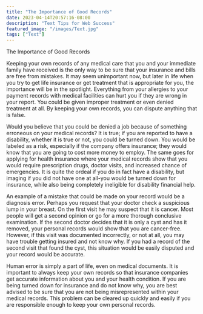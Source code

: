 ```yaml
---
title: "The Importance of Good Records"
date: 2023-04-14T20:57:16-08:00
description: "Text Tips for Web Success"
featured_image: "/images/Text.jpg"
tags: ["Text"]
---
```


The Importance of Good Records

Keeping your own records of any medical care that you and your immediate family have received is the only way to be sure that your insurance and bills are free from mistakes. It may seem unimportant now, but later in life when you try to get life insurance or get treatment that is appropriate for you, the importance will be in the spotlight. Everything from your allergies to your payment records with medical facilities can hurt you if they are wrong in your report. You could be given improper treatment or even denied treatment at all. By keeping your own records, you can dispute anything that is false.

Would you believe that you could be denied a job because of something erroneous on your medical records? It is true; if you are reported to have a disability, whether it is true or not, you could be turned down. You would be labeled as a risk, especially if the company offers insurance; they would know that you are going to cost more money to employ. The same goes for applying for health insurance where your medical records show that you would require prescription drugs, doctor visits, and increased chance of emergencies. It is quite the ordeal if you do in fact have a disability, but imaging if you did not have one at all-you would be turned down for insurance, while also being completely ineligible for disability financial help.

An example of a mistake that could be made on your record would be a diagnosis error. Perhaps you request that your doctor check a suspicious lump in your breast. On the first visit he may suspect that it is cancer. Most people will get a second opinion or go for a more thorough conclusive examination. If the second doctor decides that it is only a cyst and has it removed, your personal records would show that you are cancer-free. However, if this visit was documented incorrectly, or not at all, you may have trouble getting insured and not know why. If you had a record of the second visit that found the cyst, this situation would be easily disputed and your record would be accurate.

Human error is simply a part of life, even on medical documents. It is important to always keep your own records so that insurance companies get accurate information about you and your health condition. If you are being turned down for insurance and do not know why, you are best advised to be sure that you are not being misrepresented within your medical records. This problem can be cleared up quickly and easily if you are responsible enough to keep your own personal records.

